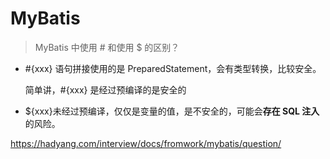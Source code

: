 # MyBatis

> MyBatis 中使用 # 和使用 $ 的区别？ 

- #{xxx} 语句拼接使用的是 PreparedStatement，会有类型转换，比较安全。

  简单讲，#{xxx} 是经过预编译的是安全的

- ${xxx}未经过预编译，仅仅是变量的值，是不安全的，可能会**存在 SQL 注入**的风险。



https://hadyang.com/interview/docs/fromwork/mybatis/question/
